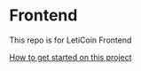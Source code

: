 # Frontend
This repo is for LetiCoin Frontend

[How to get started on this project](./GettingStarted.md)